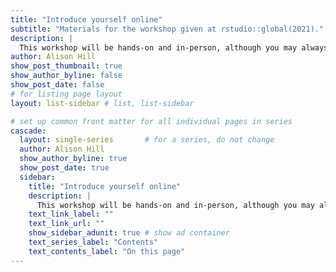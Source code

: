 ```yaml
---
title: "Introduce yourself online"
subtitle: "Materials for the workshop given at rstudio::global(2021)."
description: |
  This workshop will be hands-on and in-person, although you may always come back to these materials on your own.
author: Alison Hill
show_post_thumbnail: true
show_author_byline: false
show_post_date: false
# for listing page layout
layout: list-sidebar # list, list-sidebar

# set up common front matter for all individual pages in series
cascade:
  layout: single-series       # for a series, do not change
  author: Alison Hill
  show_author_byline: true
  show_post_date: true
  sidebar:
    title: "Introduce yourself online"
    description: |
      This workshop will be hands-on and in-person, although you may always come back to these materials on your own.
    text_link_label: ""
    text_link_url: ""
    show_sidebar_adunit: true # show ad container
    text_series_label: "Contents" 
    text_contents_label: "On this page" 
---
```

